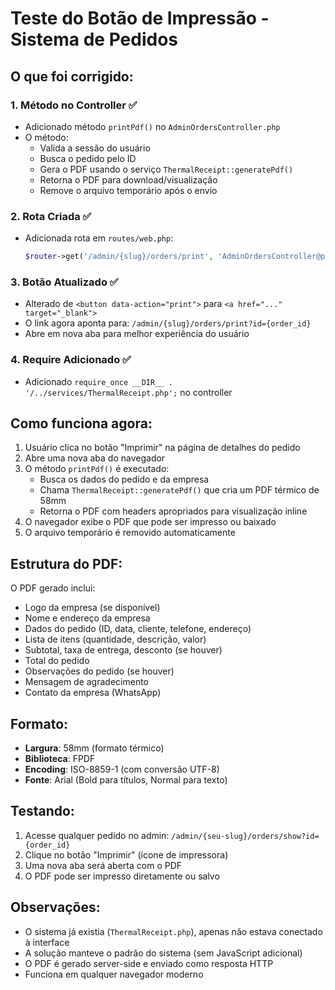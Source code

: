 # Teste do Botão de Impressão - Sistema de Pedidos

## O que foi corrigido:

### 1. **Método no Controller** ✅
- Adicionado método `printPdf()` no `AdminOrdersController.php`
- O método:
  - Valida a sessão do usuário
  - Busca o pedido pelo ID
  - Gera o PDF usando o serviço `ThermalReceipt::generatePdf()`
  - Retorna o PDF para download/visualização
  - Remove o arquivo temporário após o envio

### 2. **Rota Criada** ✅
- Adicionada rota em `routes/web.php`:
  ```php
  $router->get('/admin/{slug}/orders/print', 'AdminOrdersController@printPdf');
  ```

### 3. **Botão Atualizado** ✅
- Alterado de `<button data-action="print">` para `<a href="..." target="_blank">`
- O link agora aponta para: `/admin/{slug}/orders/print?id={order_id}`
- Abre em nova aba para melhor experiência do usuário

### 4. **Require Adicionado** ✅
- Adicionado `require_once __DIR__ . '/../services/ThermalReceipt.php';` no controller

## Como funciona agora:

1. Usuário clica no botão "Imprimir" na página de detalhes do pedido
2. Abre uma nova aba do navegador
3. O método `printPdf()` é executado:
   - Busca os dados do pedido e da empresa
   - Chama `ThermalReceipt::generatePdf()` que cria um PDF térmico de 58mm
   - Retorna o PDF com headers apropriados para visualização inline
4. O navegador exibe o PDF que pode ser impresso ou baixado
5. O arquivo temporário é removido automaticamente

## Estrutura do PDF:

O PDF gerado inclui:
- Logo da empresa (se disponível)
- Nome e endereço da empresa
- Dados do pedido (ID, data, cliente, telefone, endereço)
- Lista de itens (quantidade, descrição, valor)
- Subtotal, taxa de entrega, desconto (se houver)
- Total do pedido
- Observações do pedido (se houver)
- Mensagem de agradecimento
- Contato da empresa (WhatsApp)

## Formato:

- **Largura**: 58mm (formato térmico)
- **Biblioteca**: FPDF
- **Encoding**: ISO-8859-1 (com conversão UTF-8)
- **Fonte**: Arial (Bold para títulos, Normal para texto)

## Testando:

1. Acesse qualquer pedido no admin: `/admin/{seu-slug}/orders/show?id={order_id}`
2. Clique no botão "Imprimir" (ícone de impressora)
3. Uma nova aba será aberta com o PDF
4. O PDF pode ser impresso diretamente ou salvo

## Observações:

- O sistema já existia (`ThermalReceipt.php`), apenas não estava conectado à interface
- A solução manteve o padrão do sistema (sem JavaScript adicional)
- O PDF é gerado server-side e enviado como resposta HTTP
- Funciona em qualquer navegador moderno
